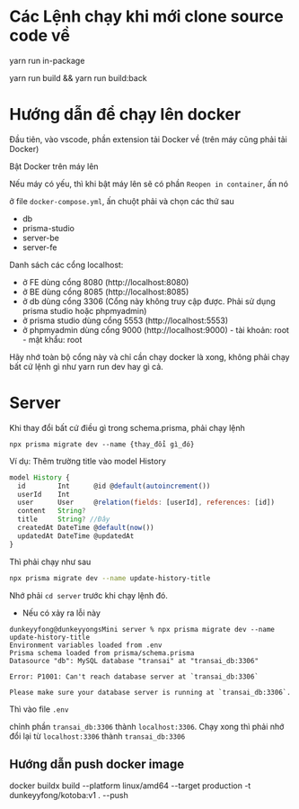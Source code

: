 # Các Lệnh chạy khi mới clone source code về

yarn run in-package

yarn run build && yarn run build:back

# Hướng dẫn để chạy lên docker

Đầu tiên, vào vscode, phần extension tải Docker về (trên máy cũng phải tải Docker)

Bật Docker trên máy lên

Nếu máy có yếu, thì khi bật máy lên sẽ có phần `Reopen in container`, ấn nó

ở file `docker-compose.yml`, ấn chuột phải và chọn các thứ sau

- db
- prisma-studio
- server-be
- server-fe

Danh sách các cổng localhost:

- ở FE dùng cổng 8080 (http://localhost:8080)
- ở BE dùng cổng 8085 (http://localhost:8085)
- ở db dùng cổng 3306 (Cổng này không truy cập được. Phải sử dụng prisma studio hoặc phpmyadmin)
- ở prisma studio dùng cổng 5553 (http://localhost:5553)
- ở phpmyadmin dùng cổng 9000 (http://localhost:9000) - tài khoản: root - mật khẩu: root

Hãy nhớ toàn bộ cổng này và chỉ cần chạy docker là xong, không phải chạy bất cứ lệnh gì như yarn run dev hay gì cả.

# Server

Khi thay đổi bất cứ điều gì trong schema.prisma, phải chạy lệnh

```
npx prisma migrate dev --name {thay_đổi gì_đó}
```

Ví dụ: Thêm trường title vào model History

```js
model History {
  id        Int      @id @default(autoincrement())
  userId    Int
  user      User     @relation(fields: [userId], references: [id])
  content   String?
  title     String? //Đây
  createdAt DateTime @default(now())
  updatedAt DateTime @updatedAt
}
```

Thì phải chạy như sau

```bash
npx prisma migrate dev --name update-history-title
```

Nhớ phải `cd server` trước khi chạy lệnh đó.

- Nếu có xảy ra lỗi này

```
dunkeyyfong@dunkeyyongsMini server % npx prisma migrate dev --name update-history-title
Environment variables loaded from .env
Prisma schema loaded from prisma/schema.prisma
Datasource "db": MySQL database "transai" at "transai_db:3306"

Error: P1001: Can't reach database server at `transai_db:3306`

Please make sure your database server is running at `transai_db:3306`.
```

Thì vào file `.env`

chỉnh phần `transai_db:3306` thành `localhost:3306`. Chạy xong thì phải nhớ đổi lại từ `localhost:3306` thành `transai_db:3306`

## Hướng dẫn push docker image
docker buildx build --platform linux/amd64 --target production -t dunkeyyfong/kotoba:v1 . --push